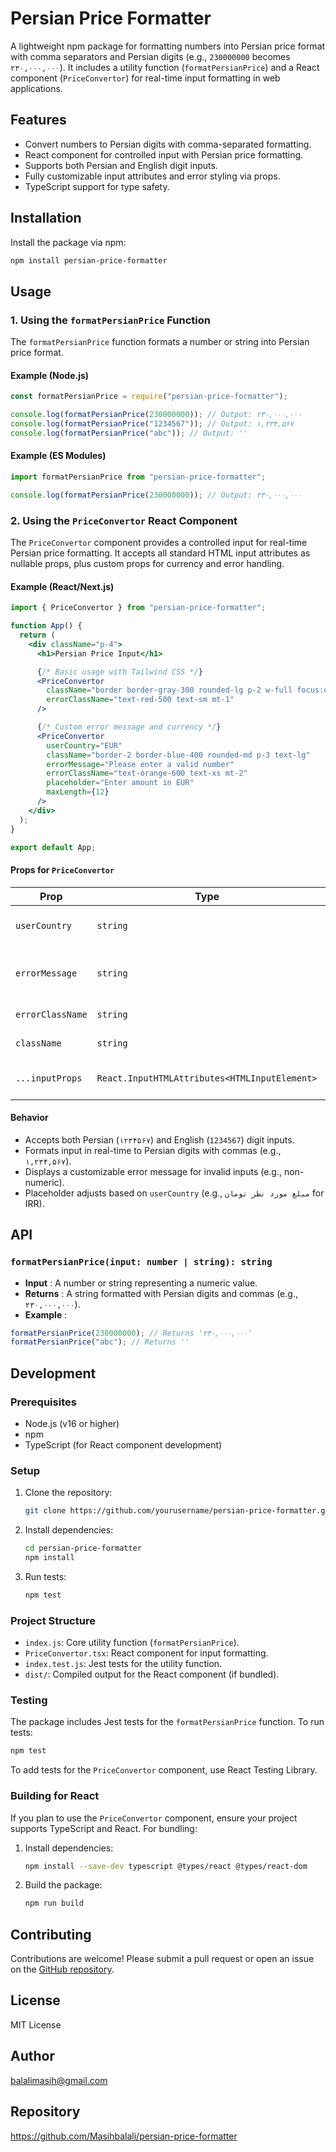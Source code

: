 # Persian Price Formatter

A lightweight npm package for formatting numbers into Persian price format with comma separators and Persian digits (e.g., `230000000` becomes `۲۳۰,۰۰۰,۰۰۰`). It includes a utility function (`formatPersianPrice`) and a React component (`PriceConvertor`) for real-time input formatting in web applications.

## Features

- Convert numbers to Persian digits with comma-separated formatting.
- React component for controlled input with Persian price formatting.
- Supports both Persian and English digit inputs.
- Fully customizable input attributes and error styling via props.
- TypeScript support for type safety.

## Installation

Install the package via npm:

```bash
npm install persian-price-formatter
```

## Usage

### 1. Using the `formatPersianPrice` Function

The `formatPersianPrice` function formats a number or string into Persian price format.

#### Example (Node.js)

```javascript
const formatPersianPrice = require("persian-price-formatter");

console.log(formatPersianPrice(230000000)); // Output: ۲۳۰,۰۰۰,۰۰۰
console.log(formatPersianPrice("1234567")); // Output: ۱,۲۳۴,۵۶۷
console.log(formatPersianPrice("abc")); // Output: ''
```

#### Example (ES Modules)

```javascript
import formatPersianPrice from "persian-price-formatter";

console.log(formatPersianPrice(230000000)); // Output: ۲۳۰,۰۰۰,۰۰۰
```

### 2. Using the `PriceConvertor` React Component

The `PriceConvertor` component provides a controlled input for real-time Persian price formatting. It accepts all standard HTML input attributes as nullable props, plus custom props for currency and error handling.

#### Example (React/Next.js)

```jsx
import { PriceConvertor } from "persian-price-formatter";

function App() {
  return (
    <div className="p-4">
      <h1>Persian Price Input</h1>

      {/* Basic usage with Tailwind CSS */}
      <PriceConvertor
        className="border border-gray-300 rounded-lg p-2 w-full focus:outline-none focus:ring-2 focus:ring-blue-500"
        errorClassName="text-red-500 text-sm mt-1"
      />

      {/* Custom error message and currency */}
      <PriceConvertor
        userCountry="EUR"
        className="border-2 border-blue-400 rounded-md p-3 text-lg"
        errorMessage="Please enter a valid number"
        errorClassName="text-orange-600 text-xs mt-2"
        placeholder="Enter amount in EUR"
        maxLength={12}
      />
    </div>
  );
}

export default App;
```

#### Props for `PriceConvertor`

| Prop             | Type                                          | Default                    | Description                                                            |
| ---------------- | --------------------------------------------- | -------------------------- | ---------------------------------------------------------------------- |
| `userCountry`    | `string`                                      | `'IRR'`                    | Currency code (e.g.,`'IRR'`for تومان,`'EUR'`for €).                    |
| `errorMessage`   | `string`                                      | `'لطفا فقط عدد وارد کنید'` | Custom error message for invalid inputs.                               |
| `errorClassName` | `string`                                      | `''`                       | CSS class for styling the error message.                               |
| `className`      | `string`                                      | `''`                       | CSS class for styling the input element.                               |
| `...inputProps`  | `React.InputHTMLAttributes<HTMLInputElement>` | -                          | Any standard HTML input attributes (e.g.,`disabled`,`maxLength`,`id`). |

#### Behavior

- Accepts both Persian (`۱۲۳۴۵۶۷`) and English (`1234567`) digit inputs.
- Formats input in real-time to Persian digits with commas (e.g., `۱,۲۳۴,۵۶۷`).
- Displays a customizable error message for invalid inputs (e.g., non-numeric).
- Placeholder adjusts based on `userCountry` (e.g., `مبلغ مورد نظر تومان` for IRR).

## API

### `formatPersianPrice(input: number | string): string`

- **Input** : A number or string representing a numeric value.
- **Returns** : A string formatted with Persian digits and commas (e.g., `۲۳۰,۰۰۰,۰۰۰`).
- **Example** :

```javascript
formatPersianPrice(230000000); // Returns '۲۳۰,۰۰۰,۰۰۰'
formatPersianPrice("abc"); // Returns ''
```

## Development

### Prerequisites

- Node.js (v16 or higher)
- npm
- TypeScript (for React component development)

### Setup

1. Clone the repository:
   ```bash
   git clone https://github.com/yourusername/persian-price-formatter.git
   ```
2. Install dependencies:
   ```bash
   cd persian-price-formatter
   npm install
   ```
3. Run tests:
   ```bash
   npm test
   ```

### Project Structure

- `index.js`: Core utility function (`formatPersianPrice`).
- `PriceConvertor.tsx`: React component for input formatting.
- `index.test.js`: Jest tests for the utility function.
- `dist/`: Compiled output for the React component (if bundled).

### Testing

The package includes Jest tests for the `formatPersianPrice` function. To run tests:

```bash
npm test
```

To add tests for the `PriceConvertor` component, use React Testing Library.

### Building for React

If you plan to use the `PriceConvertor` component, ensure your project supports TypeScript and React. For bundling:

1. Install dependencies:
   ```bash
   npm install --save-dev typescript @types/react @types/react-dom
   ```
2. Build the package:
   ```bash
   npm run build
   ```

## Contributing

Contributions are welcome! Please submit a pull request or open an issue on the [GitHub repository](https://github.com/yourusername/persian-price-formatter).

## License

MIT License

## Author

balalimasih@gmail.com

## Repository

https://github.com/Masihbalali/persian-price-formatter
